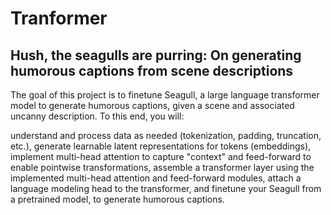 # Tranformer
## Hush, the seagulls are purring: On generating humorous captions from scene descriptions
The goal of this project is to finetune Seagull, a large language transformer model to generate humorous captions, given a scene and associated uncanny description. To this end, you will:

understand and process data as needed (tokenization, padding, truncation, etc.),
generate learnable latent representations for tokens (embeddings),
implement multi-head attention to capture "context" and feed-forward to enable pointwise transformations,
assemble a transformer layer using the implemented multi-head attention and feed-forward modules,
attach a language modeling head to the transformer, and
finetune your Seagull from a pretrained model, to generate humorous captions.
